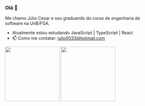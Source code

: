 ### Olá 👋
Me chamo Júlio Cesar e sou graduando do curso de engenharia de software na UnB/FGA.
- Atualmente estou estudando JavaScript | TypeScript | React
- 📫 Como me contatar: julio0033@hotmail.com

<div>
  <a href:"https://github.com/Julio-eng">
  <img height="180em" src="https://github-readme-stats.vercel.app/api?username=julio-eng&show_icons=true&theme=dracula&include_all_commits=true&count_private=true">
  <img height="180em" src="https://github-readme-stats.vercel.app/api/top-langs/?username=julio-eng&layout=compact&langs_count=16&theme=dracula">
</div>
